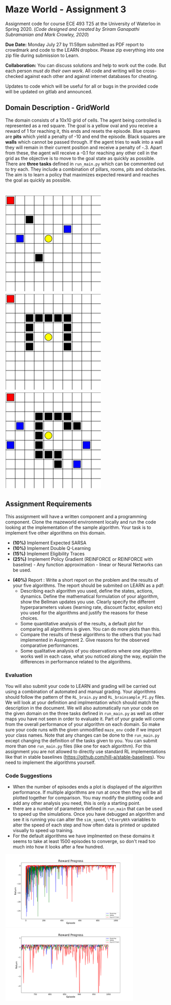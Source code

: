 # Maze World - Assignment 3
Assignment code for course ECE 493 T25 at the University of Waterloo in Spring 2020.
(*Code designed and created by Sriram Ganapathi Subramanian and Mark Crowley, 2020*)

**Due Date:** Monday July 27 by 11:59pm submitted as PDF report to crowdmark and code to the LEARN dropbox. Please zip everything into one zip file during submission to Learn. 

**Collaboration:** You can discuss solutions and help to work out the code. But each person *must do their own work*. All code and writing will be cross-checked against each other and against internet databases for cheating. 

Updates to code which will be useful for all or bugs in the provided code will be updated on gitlab and announced.

## Domain Description - GridWorld
The domain consists of a 10x10 grid of cells. The agent being controlled is represented as a red square. The goal is a yellow oval and you receive a reward of 1 for reaching it, this ends and resets the episode.
Blue squares are **pits** which yield a penalty of -10 and end the episode. 
Black squares are **walls** which cannot be passed through. If the agent tries to walk into a wall they will remain in their current position and receive a penalty of -.3. Apart from these, the agent will receive a -0.1 for reaching any other cell in the grid as the objective is to move to the goal state as quickly as possible.
There are **three tasks** defined in `run_main.py` which can be commented out to try each. They include a combination of pillars, rooms, pits and obstacles. The aim is to learn a policy that maximizes expected reward and reaches the goal as quickly as possible.

# <img src="task1.png" width="300"/><img src="task2.png" width="300"/><img src="task3.png" width="300"/>

## Assignment Requirements

This assignment will have a written component and a programming component.
Clone the mazeworld environment locally and run the code looking at the implementation of the sample algorithm.
Your task is to implement five other algorithms on this domain.
- **(10%)** Implement Expected SARSA
- **(10%)** Implement Double Q-Learning
- **(15%)** Implement Eligibility Traces
- **(25%)** Implement Policy Gradient (REINFORCE or REINFORCE with baseline) - Any function approximation - linear or Neural Networks can be used. 
<!--- **(25%)** Implement Deep Q learning. -->
- **(40%)** Report : Write a short report on the problem and the results of your five algorithms. The report should be submited on LEARN as a pdf: 
    - Describing each algorithm you used, define the states, actions, dynamics. Define the mathematical formulation of your algorithm, show the Bellman updates you use. Clearly specify the different hyperparameters values (learning rate, discount factor, epsilon etc) you used for the algorithms and justify the reasons for these choices.
    - Some quantitative analysis of the results, a default plot for comparing all algorithms is given. You can do more plots than this.
    - Compare the results of these algorithms to the others that you had implemented in Assignment 2. Give reasons for the observed comparative performances.
    - Some qualitative analysis of you observations where one algorithm works well in each case, what you noticed along the way, explain the differences in performance related to the algorithms.


### Evaluation
You will also submit your code to LEARN and grading will be carried out using a combination of automated and manual grading.
Your algorithms should follow the pattern of the `RL_brain.py` and `RL_brainsample_PI.py` files.
We will look at your definition and implmentation which should match the description in the document.
We will also automatically run your code on the given domain on the three tasks defined in `run_main.py` as well as other maps you have not seen in order to evaluate it. 
Part of your grade will come from the overall performance of your algorithm on each domain.
So make sure your code runs with the given unmodified `maze_env` code if we import your class names. Note that any changes can be done to the `run_main.py` except changing the definition of the tasks given to you. You can submit more than one `run_main.py` files (like one for each algorithm). 
For this assignment you are not allowed to directly use standard RL implementations like that in stable baselines (https://github.com/hill-a/stable-baselines). You need to implement the algorithms yourself. 

### Code Suggestions
- When the number of episodes ends a plot is displayed of the algorithm performance. If multiple algorithms are run at once then they will be all plotted together for comparison. You may modify the plotting code and add any other analysis you need, this is only a starting point.
- there are a number of parameters defined in `run_main` that can be used to speed up the simulations. Once you have debugged an algorithm and see it is running you can alter the `sim_speed`, `\*EveryNth` variables to alter the speed of each step and how often data is printed or updated visually to speed up training. 
- For the default algorithms we have implmented on these domains it seems to take at least 1500 episodes to converge, so don't read too much into how it looks after a few hundred.

<img src="plot.png" width="400"/><img src="plotzoom.png" width="400"/>
